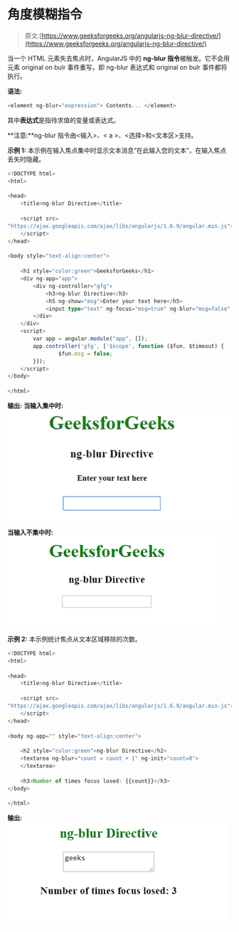 # 角度模糊指令

> 原文:[https://www.geeksforgeeks.org/angularjs-ng-blur-directive/](https://www.geeksforgeeks.org/angularjs-ng-blur-directive/)

当一个 HTML 元素失去焦点时，AngularJS 中的 **ng-blur 指令**被触发。它不会用元素 original on bulr 事件重写，即 ng-blur 表达式和 original on bulr 事件都将执行。

**语法:**

```ts
<element ng-blur="expression"> Contents... </element>

```

其中**表达式**是指待求值的变量或表达式。

**注意:**ng-blur 指令由<输入>、< a >、<选择>和<文本区>支持。

**示例 1:** 本示例在输入焦点集中时显示文本消息“在此输入您的文本”，在输入焦点丢失时隐藏。

```ts
<!DOCTYPE html>
<html>

<head>
    <title>ng-blur Directive</title>

    <script src=
"https://ajax.googleapis.com/ajax/libs/angularjs/1.6.9/angular.min.js">
    </script>
</head>

<body style="text-align:center">

    <h1 style="color:green">GeeksforGeeks</h1>
    <div ng-app="app">
        <div ng-controller="gfg">
            <h3>ng-blur Directive</h3>
            <h5 ng-show="msg">Enter your text here</h5>
            <input type="text" ng-focus="msg=true" ng-blur="msg=false" />
        </div>
    </div>
    <script>
        var app = angular.module("app", []);
        app.controller('gfg', ['$scope', function ($fun, $timeout) {
                $fun.msg = false;
        }]);
    </script>
</body>

</html>
```

**输出:**
**当输入集中时:**
![ng-blur](img/8d3c1b2c7547d456462fa7d59880a9a0.png)
**当输入不集中时:**
![ng-blur](img/c0ed864cd28b013f38fd781abee4a0bc.png)

**示例 2:** 本示例统计焦点从文本区域移除的次数。

```ts
<!DOCTYPE html>
<html>

<head>
    <title>ng-blur Directive</title>

    <script src=
"https://ajax.googleapis.com/ajax/libs/angularjs/1.6.9/angular.min.js">
    </script>
</head>

<body ng-app="" style="text-align:center">

    <h2 style="color:green">ng-blur Directive</h2>
    <textarea ng-blur="count = count + 1" ng-init="count=0">
    </textarea>

    <h3>Number of times focus losed: {{count}}</h3>
</body>

</html>
```

**输出:**
![ng-blur](img/d21f4b2870335c8d6d9cdee5745c4a1b.png)